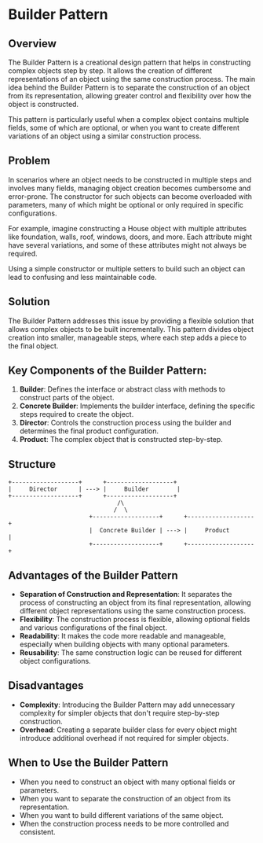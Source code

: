 # Builder Pattern
## Overview
The Builder Pattern is a creational design pattern that helps in constructing complex objects step by step. It allows the creation of different representations of an object using the same construction process. The main idea behind the Builder Pattern is to separate the construction of an object from its representation, allowing greater control and flexibility over how the object is constructed.

This pattern is particularly useful when a complex object contains multiple fields, some of which are optional, or when you want to create different variations of an object using a similar construction process.

## Problem
In scenarios where an object needs to be constructed in multiple steps and involves many fields, managing object creation becomes cumbersome and error-prone. The constructor for such objects can become overloaded with parameters, many of which might be optional or only required in specific configurations.

For example, imagine constructing a House object with multiple attributes like foundation, walls, roof, windows, doors, and more. Each attribute might have several variations, and some of these attributes might not always be required.

Using a simple constructor or multiple setters to build such an object can lead to confusing and less maintainable code.

## Solution
The Builder Pattern addresses this issue by providing a flexible solution that allows complex objects to be built incrementally. This pattern divides object creation into smaller, manageable steps, where each step adds a piece to the final object.

## Key Components of the Builder Pattern:
1. **Builder**: Defines the interface or abstract class with methods to construct parts of the object.
2. **Concrete Builder**: Implements the builder interface, defining the specific steps required to create the object.
3. **Director**: Controls the construction process using the builder and determines the final product configuration.
4. **Product**: The complex object that is constructed step-by-step.

## Structure
```plaintext
+-------------------+      +-------------------+
|     Director      | ---> |     Builder        |
+-------------------+      +-------------------+
                               /\
                              /  \
                       +-------------------+      +-------------------+
                       |  Concrete Builder | ---> |     Product        |
                       +-------------------+      +-------------------+

```
## Advantages of the Builder Pattern
* **Separation of Construction and Representation**: It separates the process of constructing an object from its final representation, allowing different object representations using the same construction process.
* **Flexibility**: The construction process is flexible, allowing optional fields and various configurations of the final object.
* **Readability**: It makes the code more readable and manageable, especially when building objects with many optional parameters.
* **Reusability**: The same construction logic can be reused for different object configurations.

## Disadvantages
* **Complexity**: Introducing the Builder Pattern may add unnecessary complexity for simpler objects that don't require step-by-step construction.
* **Overhead**: Creating a separate builder class for every object might introduce additional overhead if not required for simpler objects.

## When to Use the Builder Pattern
* When you need to construct an object with many optional fields or parameters.
* When you want to separate the construction of an object from its representation.
* When you want to build different variations of the same object.
* When the construction process needs to be more controlled and consistent.

